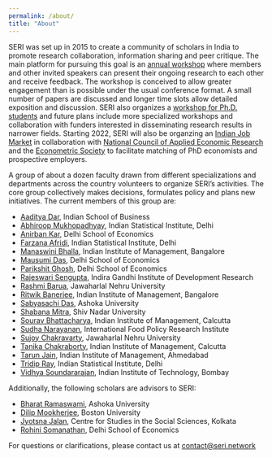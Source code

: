 ```yaml
---
permalink: /about/
title: "About"
---
```


SERI was set up in 2015 to create a community of scholars in India to promote research collaboration, information sharing and peer critique. The main platform for pursuing this goal is an [annual workshop](/conferences/#annual-seri-workshop) where members and other invited speakers can present their ongoing research to each other and receive feedback. The workshop is conceived to allow greater engagement than is possible under the usual conference format. A small number of papers are discussed and longer time slots allow detailed exposition and discussion. SERI also organizes a [workshop for Ph.D. students](/conferences/#seri-d-workshop) and future plans include more specialized workshops and collaboration with funders interested in disseminating research results in narrower fields. Starting 2022, SERI will also be organzing an [Indian Job Market](/ijme) in collaboration with [National Council of Applied Economic Research](https://www.ncaer.org/) and the [Econometric Society](https://www.econometricsociety.org/) to facilitate matching of PhD economists and prospective employers.  

A group of about a dozen faculty drawn from different specializations and departments across the country volunteers to organize SERI’s activities. The core group collectively makes decisions, formulates policy and plans new initiatives. The current members of this group are:

* [Aaditya Dar](https://aadityadar.com/), Indian School of Business  <a href="mailto:aaditya@seri.network"> <i class="fas fa-envelope"></i></a>  <a href="http://twitter.com/aadityadar" target="_blank"> <i class="fab fa-twitter"></i></a>  
* [Abhiroop Mukhopadhyay](https://www.isical.ac.in/abhiroop-mukhopadhyay), Indian Statistical Institute, Delhi  <a href="mailto:abhirooop@seri.network"> <i class="fas fa-envelope"></i></a>  <a href="http://twitter.com/AbhiroopMukho" target="_blank"> <i class="fab fa-twitter"></i></a>  
* [Anirban Kar](http://econdse.org/anirban/), Delhi School of Economics  <!--<a href="mailto:anirban@seri.network"> <i class="fas fa-envelope"></i></a>  <a href="http://twitter.com/AnirbanKar" target="_blank"> <i class="fab fa-twitter"></i></a>  -->
* [Farzana Afridi](https://www.isid.ac.in/~fafridi/), Indian Statistical Institute, Delhi  <a href="mailto:farzana@seri.network"> <i class="fas fa-envelope"></i></a>  <!--<a href="http://twitter.com/FarzanaAfridi" target="_blank"> <i class="fab fa-twitter"></i></a>  -->
* [Manaswini Bhalla](http://manaswinibhalla.weebly.com/), Indian Institute of Management, Bangalore  <a href="mailto:manaswini@seri.network"> <i class="fas fa-envelope"></i></a>  <a href="http://twitter.com/BhallaManaswini" target="_blank"> <i class="fab fa-twitter"></i></a>  
* [Mausumi Das](http://econdse.org/mausumi/), Delhi School of Economics  <a href="mailto:mausumi@seri.network"> <i class="fas fa-envelope"></i></a>  <!--<a href="http://twitter.com/MausumiDas" target="_blank"> <i class="fab fa-twitter"></i></a>  -->
* [Parikshit Ghosh](http://econdse.org/parikshit/), Delhi School of Economics  <!--<a href="mailto:parikshit@seri.network"> <i class="fas fa-envelope"></i></a>  <a href="http://twitter.com/ParikshitGhosh" target="_blank"> <i class="fab fa-twitter"></i></a>  -->
* [Rajeswari Sengupta](http://www.igidr.ac.in/staff/sengupta-rajeswari/), Indira Gandhi Institute of Development Research  <!--<a href="mailto:rajeswari@seri.network"> <i class="fas fa-envelope"></i></a>  <a href="http://twitter.com/RajeswariSengupta" target="_blank"> <i class="fab fa-twitter"></i></a>  -->
* [Rashmi Barua](https://sites.google.com/site/rbaruabhowmik/), Jawaharlal Nehru University  <a href="mailto:rashmi@seri.network"> <i class="fas fa-envelope"></i></a>  <a href="http://twitter.com/RashmiBaruaEcon" target="_blank"> <i class="fab fa-twitter"></i></a>  
* [Ritwik Banerjee](https://www.iimb.ac.in/index.php/user/53/ritwik-banerjee), Indian Institute of Management, Bangalore  <a href="mailto:ritwik@seri.network"> <i class="fas fa-envelope"></i></a>  <a href="http://twitter.com/rit_ban" target="_blank"> <i class="fab fa-twitter"></i></a>  
* [Sabyasachi Das](http://dassabyasachi.wordpress.com/), Ashoka University  <a href="mailto:sabyasachi@seri.network"> <i class="fas fa-envelope"></i></a>  <a href="http://twitter.com/sabya_economist" target="_blank"> <i class="fab fa-twitter"></i></a>  
* [Shabana Mitra](https://economics.snu.edu.in/people/faculty/shabana-mitra), Shiv Nadar University  <a href="mailto:shabana@seri.network"> <!--<i class="fas fa-envelope"></i></a>  <a href="http://twitter.com/ShabanaMitra" target="_blank"> <i class="fab fa-twitter"></i></a>  -->
* [Sourav Bhattacharya](https://www.sites.google.com/site/souravgati/), Indian Institute of Management, Calcutta  <a href="mailto:sourav@seri.network"> <!--<i class="fas fa-envelope"></i></a>  <a href="http://twitter.com/SouravBhattacharya" target="_blank"> <i class="fab fa-twitter"></i></a>  -->
* [Sudha Narayanan](https://www.ifpri.org/profile/sudha-narayanan), International Food Policy Research Institute  <a href="mailto:sudha@seri.network"> <i class="fas fa-envelope"></i></a>  <a href="http://twitter.com/_SudhaNarayanan" target="_blank"> <i class="fab fa-twitter"></i></a>  
* [Sujoy Chakravarty](http://www.jnu.ac.in/FacultyStaff/ShowProfile.asp?SendUserName=sujoy), Jawaharlal Nehru University  <a href="mailto:sujoy@seri.network"> <i class="fas fa-envelope"></i></a>  <!--<a href="http://twitter.com/SujoyChakravarty" target="_blank"> <i class="fab fa-twitter"></i></a>  -->
* [Tanika Chakraborty](https://www.iimcal.ac.in/users/tanika), Indian Institute of Management, Calcutta  <a href="mailto:tanika@seri.network"> <i class="fas fa-envelope"></i></a>  <a href="http://twitter.com/tanikac" target="_blank"> <i class="fab fa-twitter"></i></a>  
* [Tarun Jain](https://sites.google.com/virginia.edu/tarunjain/home), Indian Institute of Management, Ahmedabad  <a href="mailto:tarun@seri.network"> <i class="fas fa-envelope"></i></a>  <a href="http://twitter.com/Hyderabadi_chai" target="_blank"> <i class="fab fa-twitter"></i></a>  
* [Tridip Ray](http://www.isid.ac.in/~tridip/), Indian Statistical Institute, Delhi  <a href="mailto:tridip@seri.network"> <i class="fas fa-envelope"></i></a>  <!-- <a href="http://twitter.com/aadityadar" target="_blank"> <i class="fab fa-twitter"></i></a>  -->
* [Vidhya Soundararajan](https://www.hss.iitb.ac.in/en/faculty-profile/vidhya-soundararajan), Indian Institute of Technology, Bombay  <a href="mailto:vidhya@seri.network"> <i class="fas fa-envelope"></i></a>  <a href="http://twitter.com/vidhyasrajan" target="_blank"> <i class="fab fa-twitter"></i></a>  

Additionally, the following scholars are advisors to SERI:

* [Bharat Ramaswami](https://www.ashoka.edu.in/welcome/faculty#!/bharat-ramaswami-73), Ashoka University  
* [Dilip Mookherjee](http://people.bu.edu/dilipm/), Boston University  
* [Jyotsna Jalan](http://cssscal.org/jyotsna_jalan_contact.html), Centre for Studies in the Social Sciences, Kolkata  
* [Rohini Somanathan](http://econdse.org/rohini/), Delhi School of Economics  

For questions or clarifications, please contact us at <contact@seri.network>